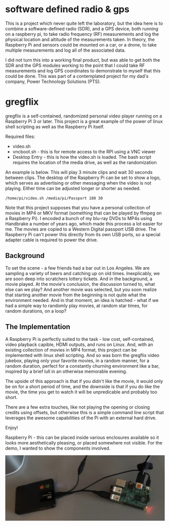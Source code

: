 # software defined radio & gps

This is a project which never quite left the laboratory, but the idea here is to combine a software-defined radio (SDR), and a GPS device, both running on a raspberry pi, to take radio frequency (RF) measurements and log the physical location and altitude of the measurements taken. In theory, the Raspberry Pi and sensors could be mounted on a car, or a drone, to take multiple measurements and log all of the associated data.

I did not turn this into a working final product, but was able to get both the SDR and the GPS modules working to the point that I could take RF measurements and log GPS coordinates to demonstrate to myself that this could be done. This was part of a contemplated project for my dad's company, Power Technology Solutions (PTS).

# gregflix

gregflix is a self-contained, randomized personal video player running on a Raspberry Pi 3 or later. This project is a great example of the power of linux shell scripting as well as the Raspberry Pi itself. 

Required files:
* video.sh
* vncboot.sh - this is for remote access to the RPI using a VNC viewer
* Desktop Entry - this is how the video.sh is loaded. The bash script requires the location of the media drive, as well as the randomization

An example is below. This will play 3 minute clips and wait 30 seconds between clips. The desktop of the Raspberry Pi can be set to show a logo, which serves as advertising or other messaging when the video is not playing. Either time can be adjusted longer or shorter as needed.
```
/home/pi/video.sh /media/pi/Passport 180 30
```

Note that this project supposes that you have a personal collection of movies in MP4 or MKV format (something that can be played by ffmpeg on a Raspberry Pi). I encoded a bunch of my blu-ray DVDs to MP4s using Handbrake a number of years ago, which made this process a lot easier for me. The movies are copied to a Western Digital passport USB drive. The Raspberry Pi can't power this directly from its own USB ports, so a special adapter cable is required to power the drive.

## Background 

To set the scene - a few friends had a bar out in Los Angeles. We are sampling a variety of beers and catching up on old times. Inexplicably, we are soon deep into scratchers lottery tickets. And in the background, a movie played. At the movie's conclusion, the discussion turned to, what else can we play? And another movie was selected, but you soon realize that starting another movie from the beginning is not quite what the environment needed. And in that moment, an idea is hatched - what if we had a simple way to randomly play movies, at random star times, for random durations, on a loop? 

## The Implementation

A Raspberry Pi is perfectly suited to the task - low cost, self-contained, video playback capible, HDMI outputs, and runs on Linux. And, with an existing collection of movies in MP4 format, this project can be implemented with linux shell scripting. And so was born the gregflix  video jukebox, playing only your favorite movies, in a random manner, for a random duration, perfect for a constantly churning environment like a bar, inspired by a brief lull in an otherwise memorable evening.

The upside of this approach is that if you didn't like the movie, it would only be on for a short period of time, and the downside is that if you do like the movie, the time you get to watch it will be unpredicable and probably too short. 

There are a few extra touches, like not playing the opening or closing credits using offsets, but otherwise this is a simple command line script that leverages the awesome capabilities of the Pi with an external hard drive. 

Enjoy!

Raspberry Pi - this can be placed inside various enclosures available so it looks more aesthetically pleasing, or placed somewhere not visible. For the demo, I wanted to show the components involved.

![Raspberry Pi3](https://github.com/greg643/rpi/blob/master/rpi.jpg?raw=true)

